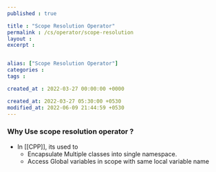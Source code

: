 ```yaml
---
published : true

title : "Scope Resolution Operator"
permalink : /cs/operator/scope-resolution
layout : 
excerpt : 


alias: ["Scope Resolution Operator"]
categories : 
tags : 

created_at : 2022-03-27 00:00:00 +0000

created_at: 2022-03-27 05:30:00 +0530
modified_at: 2022-06-09 21:44:59 +0530
---
```


### Why Use scope resolution operator ?

-  In [[CPP]], its used to
	-  Encapsulate Multiple classes into single namespace.
	- Access Global variables in scope with same local variable name